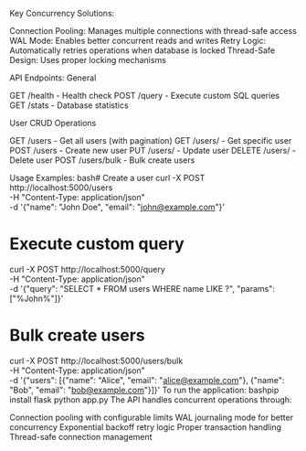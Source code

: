 Key Concurrency Solutions:

Connection Pooling: Manages multiple connections with thread-safe access
WAL Mode: Enables better concurrent reads and writes
Retry Logic: Automatically retries operations when database is locked
Thread-Safe Design: Uses proper locking mechanisms

API Endpoints:
General

GET /health - Health check
POST /query - Execute custom SQL queries
GET /stats - Database statistics

User CRUD Operations

GET /users - Get all users (with pagination)
GET /users/<id> - Get specific user
POST /users - Create new user
PUT /users/<id> - Update user
DELETE /users/<id> - Delete user
POST /users/bulk - Bulk create users

Usage Examples:
bash# Create a user
curl -X POST http://localhost:5000/users \
  -H "Content-Type: application/json" \
  -d '{"name": "John Doe", "email": "john@example.com"}'

# Execute custom query
curl -X POST http://localhost:5000/query \
  -H "Content-Type: application/json" \
  -d '{"query": "SELECT * FROM users WHERE name LIKE ?", "params": ["%John%"]}'

# Bulk create users
curl -X POST http://localhost:5000/users/bulk \
  -H "Content-Type: application/json" \
  -d '{"users": [{"name": "Alice", "email": "alice@example.com"}, {"name": "Bob", "email": "bob@example.com"}]}'
To run the application:
bashpip install flask
python app.py
The API handles concurrent operations through:

Connection pooling with configurable limits
WAL journaling mode for better concurrency
Exponential backoff retry logic
Proper transaction handling
Thread-safe connection management
